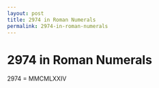 ```yaml
---
layout: post
title: 2974 in Roman Numerals
permalink: 2974-in-roman-numerals
---
```


# 2974 in Roman Numerals

2974 = MMCMLXXIV
